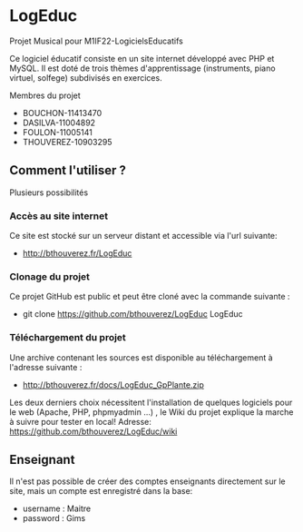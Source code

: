 # LogEduc
Projet Musical pour M1IF22-LogicielsEducatifs

Ce logiciel éducatif consiste en un site internet développé avec PHP et MySQL.
Il est doté de trois thèmes d'apprentissage (instruments, piano virtuel, solfege) subdivisés en exercices.

Membres du projet
* BOUCHON-11413470 
* DASILVA-11004892
* FOULON-11005141
* THOUVEREZ-10903295

## Comment l'utiliser ?
Plusieurs possibilités

### Accès au site internet
Ce site est stocké sur un serveur distant et accessible via l'url suivante:
* http://bthouverez.fr/LogEduc

### Clonage du projet
Ce projet GitHub est public et peut être cloné avec la commande suivante : 
* git clone https://github.com/bthouverez/LogEduc LogEduc

### Téléchargement du projet
Une archive contenant les sources est disponible au téléchargement à l'adresse suivante : 
* http://bthouverez.fr/docs/LogEduc_GpPlante.zip


Les deux derniers choix nécessitent l'installation de quelques logiciels pour le web (Apache, PHP, phpmyadmin ...) , le Wiki du projet explique la marche à suivre pour tester en local!
Adresse: https://github.com/bthouverez/LogEduc/wiki


## Enseignant
Il n'est pas possible de créer des comptes enseignants directement sur le site, mais un compte est enregistré dans la base:
* username : Maitre
* password : Gims
